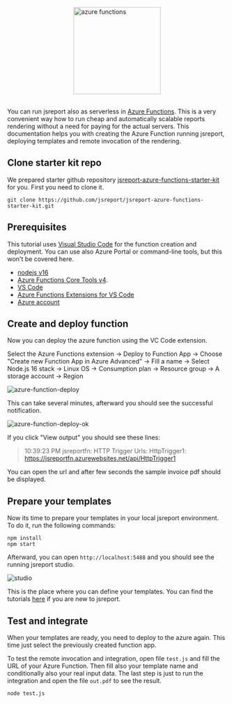 
<img src="/learn/static-resources/azure-functions.png" alt="azure functions" width="200" style="margin-left: auto;margin-right: auto; display: block"/>
<br/>

You can run jsreport also as serverless in [Azure Functions](https://azure.microsoft.com/en-us/services/functions/). This is a very convenient way how to run cheap and automatically scalable reports rendering without a need for paying for the actual servers.
This documentation helps you with creating the Azure Function running jsreport, deploying templates and remote invocation of the rendering.

## Clone starter kit repo
We prepared starter github repository [jsreport-azure-functions-starter-kit](https://github.com/jsreport/jsreport-azure-functions-starter-kit) for you.
First you need to clone it.
```
git clone https://github.com/jsreport/jsreport-azure-functions-starter-kit.git
```

## Prerequisites
This tutorial uses [Visual Studio Code](https://code.visualstudio.com/) for the function creation and deployment. You can use also Azure Portal or command-line tools, but this won't be covered here.

- [nodejs v16](https://nodejs.org/)
- [Azure Functions Core Tools v4](https://docs.microsoft.com/en-us/azure/azure-functions/functions-run-local).
- [VS Code](https://code.visualstudio.com/)
- [Azure Functions Extensions for VS Code](https://docs.microsoft.com/en-us/azure/azure-functions/functions-develop-vs-code) 
- [Azure account](https://azure.microsoft.com/en-us/)

## Create and deploy function
Now you can deploy the azure function using the VC Code extension.

Select the Azure Functions extension -> Deploy to Function App -> Choose "Create new Function App in Azure Advanced" -> Fill a name -> Select Node.js 16 stack -> Linux OS -> Consumption plan ->  Resource group ->  A storage account -> Region 

![azure-function-deploy](/learn/static-resources/azure-function-deploy.gif)

This can take several minutes, afterward you should see the successful notification.

![azure-function-deploy-ok](/learn/static-resources/img/azure-function-deploy-ok.png)

If you click "View output" you should see these lines:

> 10:39:23 PM jsreportfn: HTTP Trigger Urls:
HttpTrigger1: https://jsreportfn.azurewebsites.net/api/HttpTrigger1

You can open the url and after few seconds the sample invoice pdf should be displayed.

## Prepare your templates
Now its time to prepare your templates in your local jsreport environment. To do it, run the following commands:

```
npm install
npm start
```

Afterward, you can open `http://localhost:5488` and you should see the running jsreport studio.

![studio](/learn/static-resources//studio.png)

This is the place where you can define your templates.  You can find the tutorials [here](https://jsreport.net/learn) if you are new to jsreport.


## Test and integrate

When your templates are ready, you need to deploy to the azure again. This time just select the previously created function app.

To test the remote invocation and integration, open file `test.js` and fill the URL of your Azure Function.
Then fill also your template name and conditionally also your real input data.
The last step is just to run the integration and open the file `out.pdf` to see the result.
```
node test.js
```


